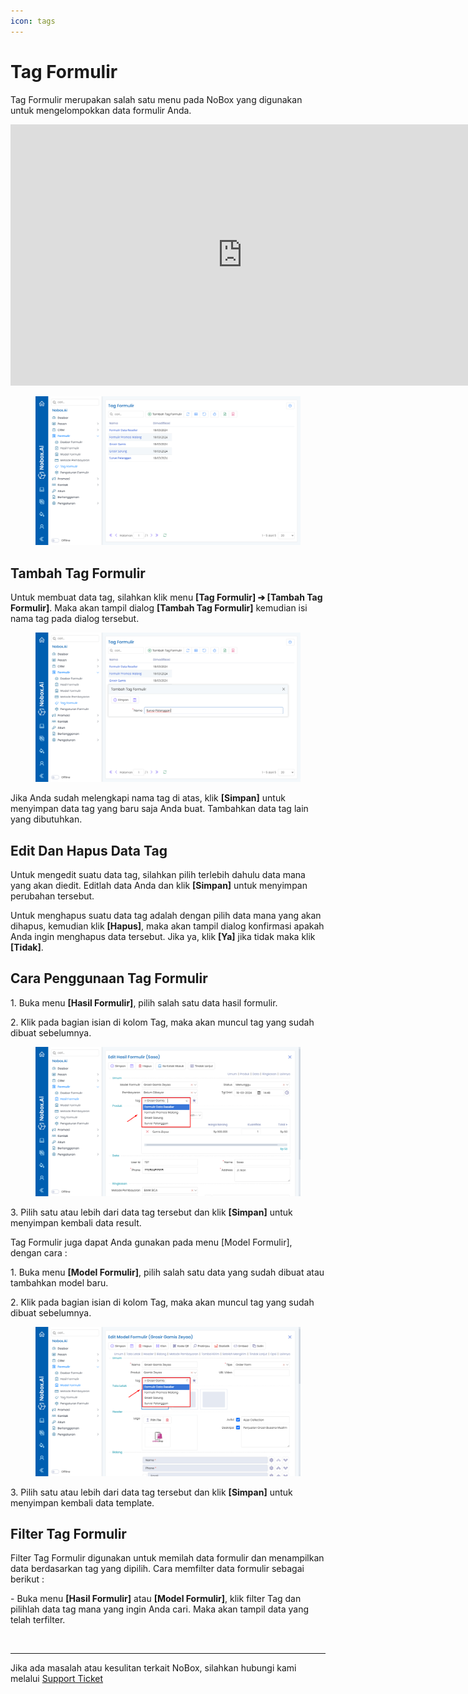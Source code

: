 ```yaml
---
icon: tags
---
```


# Tag Formulir

Tag Formulir merupakan salah satu menu pada NoBox yang digunakan untuk mengelompokkan data formulir Anda.


<iframe width="742" height="418" src="https://www.youtube.com/embed/zZuBGsGfRqQ" title="Pengenalan Tampilan NoBox" frameborder="0" allow="accelerometer; autoplay; clipboard-write; encrypted-media; gyroscope; picture-in-picture; web-share" referrerpolicy="strict-origin-when-cross-origin" allowfullscreen></iframe>


<figure><img src="../../.gitbook/assets/Tag Formulir.png" alt=""><figcaption></figcaption></figure>

## **Tambah Tag Formulir**

Untuk membuat data tag, silahkan klik menu **\[Tag Formulir] ➔ \[Tambah Tag Formulir]**. Maka akan tampil dialog **\[Tambah Tag Formulir]** kemudian isi nama tag pada dialog tersebut.

<figure><img src="../../.gitbook/assets/Tambah Tag Formulir.png" alt=""><figcaption></figcaption></figure>

Jika Anda sudah melengkapi nama tag di atas, klik **\[Simpan]** untuk menyimpan data tag yang baru saja Anda buat. Tambahkan data tag lain yang dibutuhkan.

## **Edit Dan Hapus Data Tag**

Untuk mengedit suatu data tag, silahkan pilih terlebih dahulu data mana yang akan diedit. Editlah data Anda dan klik **\[Simpan]** untuk menyimpan perubahan tersebut.

Untuk menghapus suatu data tag adalah dengan pilih data mana yang akan dihapus, kemudian klik **\[Hapus]**, maka akan tampil dialog konfirmasi apakah Anda ingin menghapus data tersebut. Jika ya, klik **\[Ya]** jika tidak maka klik **\[Tidak]**.

## **Cara Penggunaan Tag Formulir**

1\. Buka menu **\[Hasil Formulir]**, pilih salah satu data hasil formulir.

2\. Klik pada bagian isian di kolom Tag, maka akan muncul tag yang sudah dibuat sebelumnya.

<figure><img src="../../.gitbook/assets/Penggunaan Tag Formurlir (Hasil Formulir).png" alt=""><figcaption></figcaption></figure>

3\. Pilih satu atau lebih dari data tag tersebut dan klik **\[Simpan]** untuk menyimpan kembali data result.

Tag Formulir juga dapat Anda gunakan pada menu \[Model Formulir], dengan cara :&#x20;

1\. Buka menu **\[Model Formulir]**, pilih salah satu data yang sudah dibuat atau tambahkan model baru.

2\. Klik pada bagian isian di kolom Tag, maka akan muncul tag yang sudah dibuat sebelumnya.

<figure><img src="../../.gitbook/assets/Penggunaan Tag Formurlir.png" alt=""><figcaption></figcaption></figure>

3\. Pilih satu atau lebih dari data tag tersebut dan klik **\[Simpan]** untuk menyimpan kembali data template.

## **Filter Tag Formulir**

Filter Tag Formulir digunakan untuk memilah data formulir dan menampilkan data berdasarkan tag yang dipilih. Cara memfilter data formulir sebagai berikut :

\- Buka menu **\[Hasil Formulir]** atau **\[Model Formulir]**, klik filter Tag dan pilihlah data tag mana yang ingin Anda cari. Maka akan tampil data yang telah terfilter.

<figure><img src="https://crm.nobox.ai/media/public/Knowlegde%20Base%20Indo%20Version/Formulir/Tag%20Formulir/Filter%20Tag%20Formulir.png" alt=""><figcaption></figcaption></figure>

***

Jika ada masalah atau kesulitan terkait NoBox, silahkan hubungi kami melalui [Support Ticket](https://crm.mynobox.com/clients/tickets)
